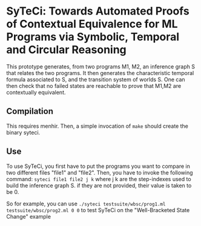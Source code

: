 # SyTeCi: Towards Automated Proofs of Contextual Equivalence for ML Programs via Symbolic, Temporal and Circular Reasoning

This prototype generates, from two programs M1, M2, an inference graph S that relates the two programs.
It then generates the characteristic temporal formula associated to S, and the transition system of worlds S.
One can then check that no failed states are reachable to prove that M1,M2 are contextually equivalent.

## Compilation

This requires menhir. Then, a simple invocation of `make` should create the binary syteci.

## Use

To use SyTeCi, you first have to put the programs you want to compare in two different files "file1" and "file2".
Then, you have to invoke the following command:
`syteci file1 file2 j k`
where j k are the step-indexes used to build the inference graph S. if they are not provided, their value is taken to be 0.

So for example, you can use
`./syteci testsuite/wbsc/prog1.ml testsuite/wbsc/prog2.ml 0 0`
to test SyTeCi on the "Well-Bracketed State Change" example
